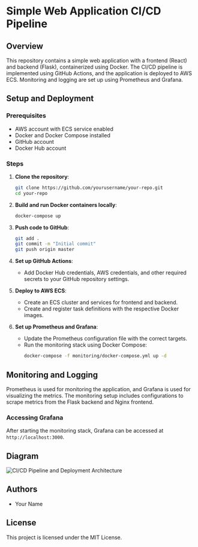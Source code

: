 # Simple Web Application CI/CD Pipeline

## Overview

This repository contains a simple web application with a frontend (React) and backend (Flask), containerized using Docker. The CI/CD pipeline is implemented using GitHub Actions, and the application is deployed to AWS ECS. Monitoring and logging are set up using Prometheus and Grafana.

## Setup and Deployment

### Prerequisites

- AWS account with ECS service enabled
- Docker and Docker Compose installed
- GitHub account
- Docker Hub account

### Steps

1. **Clone the repository**:
    ```sh
    git clone https://github.com/yourusername/your-repo.git
    cd your-repo
    ```

2. **Build and run Docker containers locally**:
    ```sh
    docker-compose up
    ```

3. **Push code to GitHub**:
    ```sh
    git add .
    git commit -m "Initial commit"
    git push origin master
    ```

4. **Set up GitHub Actions**:
    - Add Docker Hub credentials, AWS credentials, and other required secrets to your GitHub repository settings.

5. **Deploy to AWS ECS**:
    - Create an ECS cluster and services for frontend and backend.
    - Create and register task definitions with the respective Docker images.

6. **Set up Prometheus and Grafana**:
    - Update the Prometheus configuration file with the correct targets.
    - Run the monitoring stack using Docker Compose:
      ```sh
      docker-compose -f monitoring/docker-compose.yml up -d
      ```

## Monitoring and Logging

Prometheus is used for monitoring the application, and Grafana is used for visualizing the metrics. The monitoring setup includes configurations to scrape metrics from the Flask backend and Nginx frontend.

### Accessing Grafana

After starting the monitoring stack, Grafana can be accessed at `http://localhost:3000`.

## Diagram

![CI/CD Pipeline and Deployment Architecture](./docs/architecture-diagram.png)

## Authors

- Your Name

## License

This project is licensed under the MIT License.

